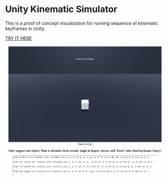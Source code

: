 # Unity Kinematic Simulator

This is a proof of concept visualization for running sequence of kinematic keyframes in Unity.

[TRY IT HERE](https://tanat44.github.io/assets/3d-kinematic-visualization/index.html)

![](/doc/screenshot.png)
